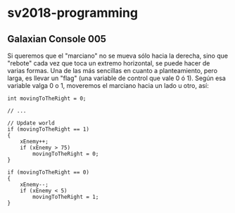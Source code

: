 # sv2018-programming

## Galaxian Console 005

Si queremos que el "marciano" no se mueva sólo hacia la derecha, sino que 
"rebote" cada vez que toca un extremo horizontal, se puede hacer de varias formas.
Una de las más sencillas en cuanto a planteamiento, pero larga, es llevar un
"flag" (una variable de control que vale 0 ó 1). Según esa variable valga 0 o
1, moveremos el marciano hacia un lado u otro, así:


```
int movingToTheRight = 0;

// ...        

// Update world
if (movingToTheRight == 1)
{
    xEnemy++;
    if (xEnemy > 75)
        movingToTheRight = 0;
}

if (movingToTheRight == 0)
{
    xEnemy--;
    if (xEnemy < 5)
        movingToTheRight = 1;
}
```




